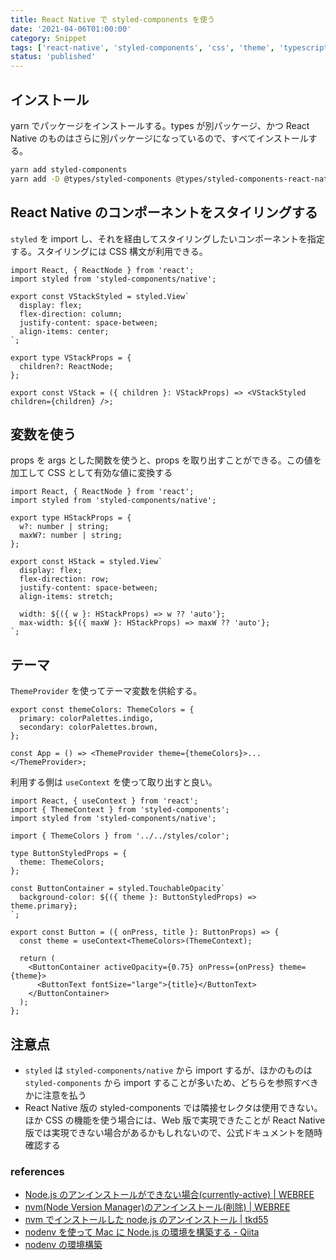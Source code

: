 ```yaml
---
title: React Native で styled-components を使う
date: '2021-04-06T01:00:00'
category: Snippet
tags: ['react-native', 'styled-components', 'css', 'theme', 'typescript']
status: 'published'
---
```


## インストール

yarn でパッケージをインストールする。types が別パッケージ、かつ React Native のものはさらに別パッケージになっているので、すべてインストールする。

```bash
yarn add styled-components
yarn add -D @types/styled-components @types/styled-components-react-native
```

## React Native のコンポーネントをスタイリングする

`styled` を import し、それを経由してスタイリングしたいコンポーネントを指定する。スタイリングには CSS 構文が利用できる。

```tsx
import React, { ReactNode } from 'react';
import styled from 'styled-components/native';

export const VStackStyled = styled.View`
  display: flex;
  flex-direction: column;
  justify-content: space-between;
  align-items: center;
`;

export type VStackProps = {
  children?: ReactNode;
};

export const VStack = ({ children }: VStackProps) => <VStackStyled children={children} />;
```

## 変数を使う

props を args とした関数を使うと、props を取り出すことができる。この値を加工して CSS として有効な値に変換する

```tsx
import React, { ReactNode } from 'react';
import styled from 'styled-components/native';

export type HStackProps = {
  w?: number | string;
  maxW?: number | string;
};

export const HStack = styled.View`
  display: flex;
  flex-direction: row;
  justify-content: space-between;
  align-items: stretch;

  width: ${({ w }: HStackProps) => w ?? 'auto'};
  max-width: ${({ maxW }: HStackProps) => maxW ?? 'auto'};
`;
```

## テーマ

`ThemeProvider` を使ってテーマ変数を供給する。

```tsx
export const themeColors: ThemeColors = {
  primary: colorPalettes.indigo,
  secondary: colorPalettes.brown,
};

const App = () => <ThemeProvider theme={themeColors}>...</ThemeProvider>;
```

利用する側は `useContext` を使って取り出すと良い。

```tsx
import React, { useContext } from 'react';
import { ThemeContext } from 'styled-components';
import styled from 'styled-components/native';

import { ThemeColors } from '../../styles/color';

type ButtonStyledProps = {
  theme: ThemeColors;
};

const ButtonContainer = styled.TouchableOpacity`
  background-color: ${({ theme }: ButtonStyledProps) => theme.primary};
`;

export const Button = ({ onPress, title }: ButtonProps) => {
  const theme = useContext<ThemeColors>(ThemeContext);

  return (
    <ButtonContainer activeOpacity={0.75} onPress={onPress} theme={theme}>
      <ButtonText fontSize="large">{title}</ButtonText>
    </ButtonContainer>
  );
};
```

## 注意点

- `styled` は `styled-components/native` から import するが、ほかのものは `styled-components` から import することが多いため、どちらを参照すべきかに注意を払う
- React Native 版の styled-components では隣接セレクタは使用できない。ほか CSS の機能を使う場合には、Web 版で実現できたことが React Native 版では実現できない場合があるかもしれないので、公式ドキュメントを随時確認する

### references

- [Node.js のアンインストールができない場合(currently-active) | WEBREE](https://webree.jp/article/nodejs-uninstall-currently-active/)
- [nvm(Node Version Manager)のアンインストール(削除) | WEBREE](https://webree.jp/article/nvm-uninstall/)
- [nvm でインストールした node.js のアンインストール | tkd55](https://www.tkd55.net/?p=1311)
- [nodenv を使って Mac に Node.js の環境を構築する - Qiita](https://qiita.com/1000ch/items/41ea7caffe8c42c5211c)
- [nodenv の環境構築](https://qiita.com/282Haniwa/items/a764cf7ef03939e4cbb1)
